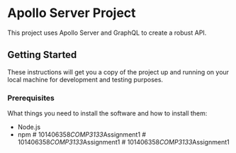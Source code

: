 # Apollo Server Project

This project uses Apollo Server and GraphQL to create a robust API.

## Getting Started

These instructions will get you a copy of the project up and running on your local machine for development and testing purposes.

### Prerequisites

What things you need to install the software and how to install them:

- Node.js
- npm
#   1 0 1 4 0 6 3 5 8 _ C O M P 3 1 3 3 _ A s s i g n m e n t 1  
 #   1 0 1 4 0 6 3 5 8 _ C O M P 3 1 3 3 _ A s s i g n m e n t 1  
 #   1 0 1 4 0 6 3 5 8 _ C O M P 3 1 3 3 _ A s s i g n m e n t 1  
 